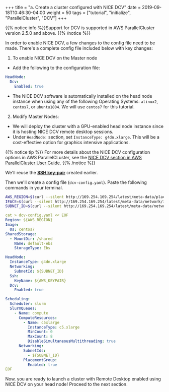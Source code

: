 +++
title = "a. Create a cluster configured with NICE DCV"
date = 2019-09-18T10:46:30-04:00
weight = 50
tags = ["tutorial", "initialize", "ParallelCluster", "DCV"]
+++

{{% notice info %}}Support for DCV is supported in AWS ParallelCluster version 2.5.0 and above.
{{% /notice %}}

In order to enable NICE DCV, a few changes to the config file need to be made. There's a complete config file included below with key changes:

1. To enable NICE DCV on the Master node

 - Add the following to the configuration file:
```yaml
HeadNode:
  Dcv:
    Enabled: true
```

 - The NICE DCV software is automatically installed on the head node instance when using any of the following Operating Systems: `alinux2`, `centos7`, or `ubuntu1804`. We will use `centos7` for this tutorial.
 

2. Modify Master Nodes:

 - We will deploy the cluster with a GPU-enabled head node instance since it is hosting NICE DCV remote desktop sessions. 
 - Under `HeadNode:` section, set `InstanceType: g4dn.xlarge`. This will be a cost-effective option for graphics intensive applications. 

{{% notice tip %}}
For more details about the NICE DCV configuration options in AWS ParallelCLuster, see the [NICE DCV section in AWS ParallelCluster User Guide](https://docs.aws.amazon.com/parallelcluster/latest/ug/dcv-v3.html).
{{% /notice %}}

We'll reuse the [**SSH key-pair**](/02-aws-getting-started/05-key-pair-create.html) created earlier.

Then we'll create a config file (`dcv-config.yaml`). Paste the following commands in your terminal.

```bash
AWS_REGION=$(curl --silent http://169.254.169.254/latest/meta-data/placement/region)
IFACE=$(curl --silent http://169.254.169.254/latest/meta-data/network/interfaces/macs/)
SUBNET_ID=$(curl --silent http://169.254.169.254/latest/meta-data/network/interfaces/macs/${IFACE}/subnet-id)
```

```yaml
cat > dcv-config.yaml << EOF
Region: ${AWS_REGION}
Image:
  Os: centos7
SharedStorage:
  - MountDir: /shared
    Name: default-ebs
    StorageType: Ebs

HeadNode:
  InstanceType: g4dn.xlarge
  Networking:
    SubnetId: ${SUBNET_ID}
  Ssh:
    KeyName: ${AWS_KEYPAIR}
  Dcv:
    Enabled: true

Scheduling:
  Scheduler: slurm
  SlurmQueues:
    - Name: compute
      ComputeResources:
        - Name: c5xlarge
          InstanceType: c5.xlarge
          MinCount: 0
          MaxCount: 8
          DisableSimultaneousMultithreading: true
      Networking:
        SubnetIds:
          - ${SUBNET_ID}
        PlacementGroup:
          Enabled: true
EOF
```
Now, you are ready to launch a cluster with Remote Desktop enabled using NICE DCV on your head node! Proceed to the next section.

